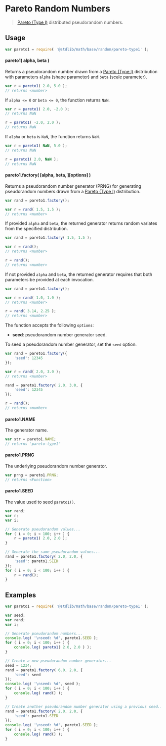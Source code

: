 # Pareto Random Numbers

> [Pareto (Type I)][pareto] distributed pseudorandom numbers.


<section class="usage">

## Usage

``` javascript
var pareto1 = require( '@stdlib/math/base/random/pareto-type1' );
```

#### pareto1( alpha, beta )

Returns a pseudorandom number drawn from a [Pareto (Type I)][pareto] distribution with parameters `alpha` (shape parameter) and `beta` (scale parameter).

``` javascript
var r = pareto1( 2.0, 5.0 );
// returns <number>
```

If `alpha <= 0` or `beta <= 0`, the function returns `NaN`.

``` javascript
var r = pareto1( 2.0, -2.0 );
// returns NaN

r = pareto1( -2.0, 2.0 );
// returns NaN
```

If `alpha` or `beta` is `NaN`, the function returns `NaN`.

``` javascript
var r = pareto1( NaN, 5.0 );
// returns NaN

r = pareto1( 2.0, NaN );
// returns NaN
```

#### pareto1.factory( \[alpha, beta, \]\[options\] )

Returns a pseudorandom number generator (PRNG) for generating pseudorandom numbers drawn from a [Pareto (Type I)][pareto] distribution.

``` javascript
var rand = pareto1.factory();

var r = rand( 1.5, 1.5 );
// returns <number>
```

If provided `alpha` and `beta`, the returned generator returns random variates from the specified distribution.

``` javascript
var rand = pareto1.factory( 1.5, 1.5 );

var r = rand();
// returns <number>

r = rand();
// returns <number>
```

If not provided `alpha` and `beta`, the returned generator requires that both parameters be provided at each invocation.

``` javascript
var rand = pareto1.factory();

var r = rand( 1.0, 1.0 );
// returns <number>

r = rand( 3.14, 2.25 );
// returns <number>
```

The function accepts the following `options`:

* __seed__: pseudorandom number generator seed.

To seed a pseudorandom number generator, set the `seed` option.

``` javascript
var rand = pareto1.factory({
    'seed': 12345
});

var r = rand( 2.0, 3.0 );
// returns <number>

rand = pareto1.factory( 2.0, 3.0, {
    'seed': 12345
});

r = rand();
// returns <number>
```

#### pareto1.NAME

The generator name.

``` javascript
var str = pareto1.NAME;
// returns 'pareto-type1'
```

#### pareto1.PRNG

The underlying pseudorandom number generator.

``` javascript
var prng = pareto1.PRNG;
// returns <Function>
```

#### pareto1.SEED

The value used to seed `pareto1()`.

``` javascript
var rand;
var r;
var i;

// Generate pseudorandom values...
for ( i = 0; i < 100; i++ ) {
    r = pareto1( 2.0, 2.0 );
}

// Generate the same pseudorandom values...
rand = pareto1.factory( 2.0, 2.0, {
    'seed': pareto1.SEED
});
for ( i = 0; i < 100; i++ ) {
    r = rand();
}
```

</section>

<!-- /.usage -->


<section class="examples">

## Examples

``` javascript
var pareto1 = require( '@stdlib/math/base/random/pareto-type1' );

var seed;
var rand;
var i;

// Generate pseudorandom numbers...
console.log( '\nseed: %d', pareto1.SEED );
for ( i = 0; i < 100; i++ ) {
    console.log( pareto1( 2.0, 2.0 ) );
}

// Create a new pseudorandom number generator...
seed = 1234;
rand = pareto1.factory( 6.0, 2.0, {
    'seed': seed
});
console.log( '\nseed: %d', seed );
for ( i = 0; i < 100; i++ ) {
    console.log( rand() );
}

// Create another pseudorandom number generator using a previous seed...
rand = pareto1.factory( 2.0, 2.0, {
    'seed': pareto1.SEED
});
console.log( '\nseed: %d', pareto1.SEED );
for ( i = 0; i < 100; i++ ) {
    console.log( rand() );
}
```

</section>

<!-- /.examples -->


<section class="links">

[pareto]: https://en.wikipedia.org/wiki/Pareto_distribution

</section>

<!-- /.links -->
